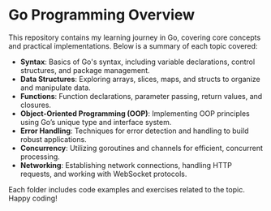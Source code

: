# Go Programming Overview

This repository contains my learning journey in Go, covering core concepts and practical implementations. Below is a summary of each topic covered:

- **Syntax**: Basics of Go's syntax, including variable declarations, control structures, and package management.
- **Data Structures**: Exploring arrays, slices, maps, and structs to organize and manipulate data.
- **Functions**: Function declarations, parameter passing, return values, and closures.
- **Object-Oriented Programming (OOP)**: Implementing OOP principles using Go’s unique type and interface system.
- **Error Handling**: Techniques for error detection and handling to build robust applications.
- **Concurrency**: Utilizing goroutines and channels for efficient, concurrent processing.
- **Networking**: Establishing network connections, handling HTTP requests, and working with WebSocket protocols.


Each folder includes code examples and exercises related to the topic. Happy coding!
